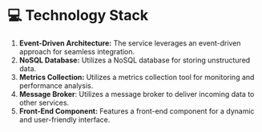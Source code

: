 # 💻 Technology Stack

1. **Event-Driven Architecture:** The service leverages an event-driven approach for seamless integration.
2. **NoSQL Database:** Utilizes a NoSQL database for storing unstructured data.
3. **Metrics Collection:** Utilizes a metrics collection tool for monitoring and performance analysis.
4. **Message Broker**: Utilizes a message broker to deliver incoming data to other services.
5. **Front-End Component:** Features a front-end component for a dynamic and user-friendly interface.
